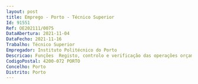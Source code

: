 ```yaml
--- 
layout: post
title: Emprego - Porto - Técnico Superior
Id: 91551
Ref: OE202111/0075
DataAbertura: 2021-11-04
DataFecho: 2021-11-16
Trabalho: Técnico Superior
Empregador: Instituto Politécnico do Porto
Descricao: Funções  Registo, controlo e verificação das operações orçamentais  Validação dos registos contabilísticos na contabilidade financeira e analítica  Reconciliações bancárias  contabilização de documentos de receita e despesa  demais funções inerentes à função.
CodigoPostal: 4200-072 PORTO
Concelho: Porto
Distrito: Porto
--- 
```


